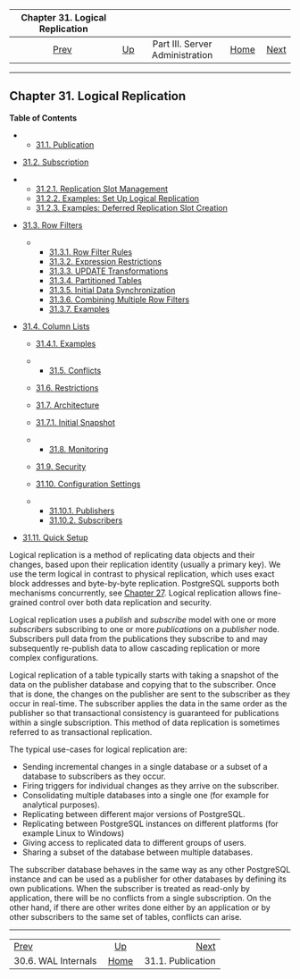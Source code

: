 

|          Chapter 31. Logical Replication          |                                                    |                                 |                                                       |                                                                   |
| :-----------------------------------------------: | :------------------------------------------------- | :-----------------------------: | ----------------------------------------------------: | ----------------------------------------------------------------: |
| [Prev](wal-internals.html "30.6. WAL Internals")  | [Up](admin.html "Part III. Server Administration") | Part III. Server Administration | [Home](index.html "PostgreSQL 17devel Documentation") |  [Next](logical-replication-publication.html "31.1. Publication") |

***

## Chapter 31. Logical Replication

**Table of Contents**

  * *   [31.1. Publication](logical-replication-publication.html)
  * [31.2. Subscription](logical-replication-subscription.html)

    

  * *   [31.2.1. Replication Slot Management](logical-replication-subscription.html#LOGICAL-REPLICATION-SUBSCRIPTION-SLOT)
    * [31.2.2. Examples: Set Up Logical Replication](logical-replication-subscription.html#LOGICAL-REPLICATION-SUBSCRIPTION-EXAMPLES)
    * [31.2.3. Examples: Deferred Replication Slot Creation](logical-replication-subscription.html#LOGICAL-REPLICATION-SUBSCRIPTION-EXAMPLES-DEFERRED-SLOT)

* [31.3. Row Filters](logical-replication-row-filter.html)

  * *   [31.3.1. Row Filter Rules](logical-replication-row-filter.html#LOGICAL-REPLICATION-ROW-FILTER-RULES)
    * [31.3.2. Expression Restrictions](logical-replication-row-filter.html#LOGICAL-REPLICATION-ROW-FILTER-RESTRICTIONS)
    * [31.3.3. UPDATE Transformations](logical-replication-row-filter.html#LOGICAL-REPLICATION-ROW-FILTER-TRANSFORMATIONS)
    * [31.3.4. Partitioned Tables](logical-replication-row-filter.html#LOGICAL-REPLICATION-ROW-FILTER-PARTITIONED-TABLE)
    * [31.3.5. Initial Data Synchronization](logical-replication-row-filter.html#LOGICAL-REPLICATION-ROW-FILTER-INITIAL-DATA-SYNC)
    * [31.3.6. Combining Multiple Row Filters](logical-replication-row-filter.html#LOGICAL-REPLICATION-ROW-FILTER-COMBINING)
    * [31.3.7. Examples](logical-replication-row-filter.html#LOGICAL-REPLICATION-ROW-FILTER-EXAMPLES)

* [31.4. Column Lists](logical-replication-col-lists.html)

  * [31.4.1. Examples](logical-replication-col-lists.html#LOGICAL-REPLICATION-COL-LIST-EXAMPLES)

  * *   [31.5. Conflicts](logical-replication-conflicts.html)
  * [31.6. Restrictions](logical-replication-restrictions.html)
  * [31.7. Architecture](logical-replication-architecture.html)

    

  * [31.7.1. Initial Snapshot](logical-replication-architecture.html#LOGICAL-REPLICATION-SNAPSHOT)

  * *   [31.8. Monitoring](logical-replication-monitoring.html)
  * [31.9. Security](logical-replication-security.html)
  * [31.10. Configuration Settings](logical-replication-config.html)

    

  * *   [31.10.1. Publishers](logical-replication-config.html#LOGICAL-REPLICATION-CONFIG-PUBLISHER)
    * [31.10.2. Subscribers](logical-replication-config.html#LOGICAL-REPLICATION-CONFIG-SUBSCRIBER)

* [31.11. Quick Setup](logical-replication-quick-setup.html)

Logical replication is a method of replicating data objects and their changes, based upon their replication identity (usually a primary key). We use the term logical in contrast to physical replication, which uses exact block addresses and byte-by-byte replication. PostgreSQL supports both mechanisms concurrently, see [Chapter 27](high-availability.html "Chapter 27. High Availability, Load Balancing, and Replication"). Logical replication allows fine-grained control over both data replication and security.

Logical replication uses a *publish* and *subscribe* model with one or more *subscribers* subscribing to one or more *publications* on a *publisher* node. Subscribers pull data from the publications they subscribe to and may subsequently re-publish data to allow cascading replication or more complex configurations.

Logical replication of a table typically starts with taking a snapshot of the data on the publisher database and copying that to the subscriber. Once that is done, the changes on the publisher are sent to the subscriber as they occur in real-time. The subscriber applies the data in the same order as the publisher so that transactional consistency is guaranteed for publications within a single subscription. This method of data replication is sometimes referred to as transactional replication.

The typical use-cases for logical replication are:

* Sending incremental changes in a single database or a subset of a database to subscribers as they occur.
* Firing triggers for individual changes as they arrive on the subscriber.
* Consolidating multiple databases into a single one (for example for analytical purposes).
* Replicating between different major versions of PostgreSQL.
* Replicating between PostgreSQL instances on different platforms (for example Linux to Windows)
* Giving access to replicated data to different groups of users.
* Sharing a subset of the database between multiple databases.

The subscriber database behaves in the same way as any other PostgreSQL instance and can be used as a publisher for other databases by defining its own publications. When the subscriber is treated as read-only by application, there will be no conflicts from a single subscription. On the other hand, if there are other writes done either by an application or by other subscribers to the same set of tables, conflicts can arise.

***

|                                                   |                                                       |                                                                   |
| :------------------------------------------------ | :---------------------------------------------------: | ----------------------------------------------------------------: |
| [Prev](wal-internals.html "30.6. WAL Internals")  |   [Up](admin.html "Part III. Server Administration")  |  [Next](logical-replication-publication.html "31.1. Publication") |
| 30.6. WAL Internals                               | [Home](index.html "PostgreSQL 17devel Documentation") |                                                 31.1. Publication |
